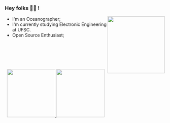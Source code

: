 ### Hey folks 🖖🏽 ! 
<p>
  <img height="180em" align="right"  src="https://cdn.discordapp.com/attachments/884532603305226293/894813594032672778/gif_github.gif">
</p>

- I'm an Oceanographer;
- I'm currently studying Electronic Engineering at UFSC.
- Open Source Enthusiast;

<br/>
<br/>
<br/>
<br/>
<br/>

<div align="center">
  <a href="https://github.com/allerif">
  <img height="152em" src="https://github-readme-stats.vercel.app/api?username=allerif&show_icons=true&theme=dracula&include_all_commits=true&count_private=true"/>
  <img height="152em" src="https://github-readme-stats.vercel.app/api/top-langs/?username=allerif&layout=compact&langs_count=7&theme=dracula"/>
</div>
